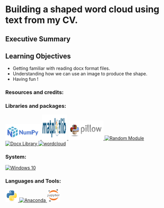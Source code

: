 # Building a shaped word cloud using text from my CV. 

## Executive Summary 



## Learning Objectives 
* Getting familiar with reading docx format files. 
* Understanding how we can use an image to produce the shape.  
* Having fun !



### Resources and credits: 



<h3 align="left">Libraries and packages:</h3>
<p align="left"> 
     <a href="https://numpy.org/doc/stable/" target="_blank"> <img src="icons/numpy.png" alt="NumPy" width="110" height="50"/> </a>
      <a href="https://matplotlib.org/stable/contents.html" target="_blank"> <img src="icons/matplotlib.svg" alt="Matplolib" width="80" height="80"/> </a>
     <a href="https://pillow.readthedocs.io/en/stable/" target="_blank"> <img src="icons/pillow.png" alt="pillow " width="110" height="60"/> </a>
     <a href="https://docs.python.org/3/library/random.html" target="_blank"> <img src="icons/seaborn.svg" alt="Random Module" width="60" height="60"/> </a>
        <a href="https://python-docx.readthedocs.io/en/latest/index.html" target="_blank"> <img src="icons/seaborn.svg" alt="Docx Library " width="60" height="60"/> </a>
     <a href="https://amueller.github.io/word_cloud/" target="_blank"> <img src="icons/.png" alt="wordcloud" width="60" height="60"/> </a>
</p>
 
 
<h3 align="left">System:</h3>
<p align="left"> 
    <a href="https://www.microsoft.com/en-us/windows/get-windows-10" target="_blank"> <img src="https://www.pngkit.com/png/detail/19-194579_upgrade-gobierno-open-business-logo-windows-10-home.png" alt="Windows 10" width="60" height="60"/> </a>
</p>


<h3 align="left">Languages and Tools:</h3>
<p align="left"> 
    <a href="https://www.python.org" target="_blank"> <img src="https://raw.githubusercontent.com/devicons/devicon/master/icons/python/python-original.svg" alt="python" width="40" height="40"/> </a> 
    <a href="https://anaconda.org/" target="_blank"> <img src="https://www.clipartkey.com/mpngs/m/227-2271689_transparent-anaconda-logo-png.png" alt="Anaconda" width="40" height="40"/> </a> 
    <a href="https://jupyter.org/" target="_blank"> <img src="https://raw.githubusercontent.com/devicons/devicon/master/icons/jupyter/jupyter-original-wordmark.svg" alt="Jupyter Notebook" width="40" height="40"/> </a> 
</p>

